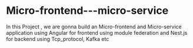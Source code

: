 # Micro-frontend---micro-service
In this Project , we are gonna build an Micro-frontend and Micro-service application using Angular for frontend using module federation and Nest.js for backend using Tcp_protocol, Kafka etc
